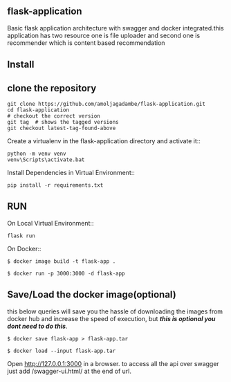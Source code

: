 flask-application
-------

Basic flask application architecture with swagger and docker integrated.this application has two resource one is file uploader 
and second one is recommender which is content based recommendation 

Install
-------
## clone the repository
    git clone https://github.com/amoljagadambe/flask-application.git
    cd flask-application
    # checkout the correct version
    git tag  # shows the tagged versions
    git checkout latest-tag-found-above
    
Create a virtualenv in the flask-application directory and activate it::

    python -m venv venv
    venv\Scripts\activate.bat
    
Install Dependencies in Virtual Environment::

    pip install -r requirements.txt
    
 RUN
 ---
 
 On Local Virtual Environment::
    
    flask run
 
 On Docker::
    
    $ docker image build -t flask-app .
    
    $ docker run -p 3000:3000 -d flask-app

Save/Load the docker image(optional)
----
this below queries will save you the hassle of downloading the images from docker hub and increase the speed of
execution, but ***this is optional you dont need to do this***. 

    $ docker save flask-app > flask-app.tar
    
    $ docker load --input flask-app.tar

Open http://127.0.0.1:3000 in a browser. to access all the api over swagger just add /swagger-ui.html/ at the 
end of url.